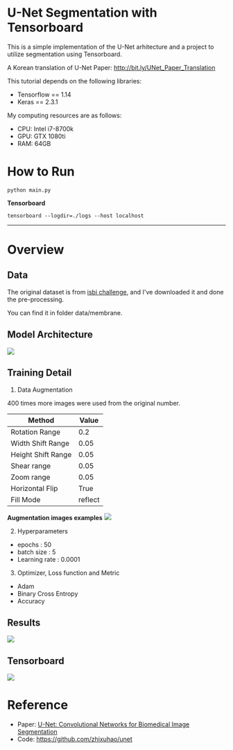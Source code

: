 # U-Net Segmentation with Tensorboard

This is a simple implementation of the U-Net arhitecture and a project to utilize segmentation using Tensorboard.

A Korean translation of U-Net Paper: http://bit.ly/UNet_Paper_Translation

This tutorial depends on the following libraries:

- Tensorflow == 1.14  
- Keras == 2.3.1

My computing resources are as follows:

- CPU: Intel i7-8700k  
- GPU: GTX 1080ti  
- RAM: 64GB  

# How to Run
```
python main.py
```

**Tensorboard**
```
tensorboard --logdir=./logs --host localhost
```


---
# Overview

## Data
The original dataset is from [isbi challenge](http://brainiac2.mit.edu/isbi_challenge/home), and I've downloaded it and done the pre-processing.

You can find it in folder data/membrane.

## Model Architecture
![](https://github.com/bllfpc/U-Net_Segmentation/blob/master/images/u-net-architecture.png)

## Training Detail
1. Data Augmentation

400 times more images were used from the original number.

Method | Value 
---|---
Rotation Range | 0.2
Width Shift Range | 0.05
Height Shift Range | 0.05
Shear range | 0.05
Zoom range | 0.05
Horizontal Flip | True
Fill Mode | reflect

**Augmentation images examples**
![](https://github.com/bllfpc/U-Net_Segmentation/blob/master/images/augmentation.png)

2. Hyperparameters
- epochs : 50
- batch size : 5
- Learning rate : 0.0001

3. Optimizer, Loss function and Metric
- Adam
- Binary Cross Entropy
- Accuracy

## Results
![](https://github.com/bllfpc/U-Net_Segmentation/blob/master/images/results.png)

## Tensorboard
![](https://github.com/bllfpc/U-Net_Segmentation/blob/master/images/tensorboard.gif)

# Reference
- Paper: [U-Net: Convolutional Networks for Biomedical Image Segmentation](https://lmb.informatik.uni-freiburg.de/people/ronneber/u-net/)
- Code: https://github.com/zhixuhao/unet
